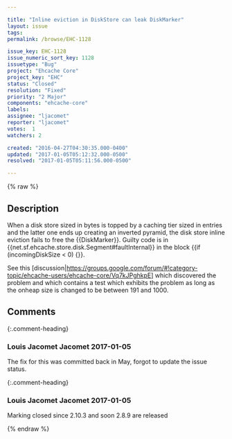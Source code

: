 ```yaml
---

title: "Inline eviction in DiskStore can leak DiskMarker"
layout: issue
tags: 
permalink: /browse/EHC-1128

issue_key: EHC-1128
issue_numeric_sort_key: 1128
issuetype: "Bug"
project: "Ehcache Core"
project_key: "EHC"
status: "Closed"
resolution: "Fixed"
priority: "2 Major"
components: "ehcache-core"
labels: 
assignee: "ljacomet"
reporter: "ljacomet"
votes:  1
watchers: 2

created: "2016-04-27T04:30:35.000-0400"
updated: "2017-01-05T05:12:32.000-0500"
resolved: "2017-01-05T05:11:56.000-0500"

---
```




{% raw %}



## Description

<div markdown="1" class="description">

When a disk store sized in bytes is topped by a caching tier sized in entries and the latter one ends up creating an inverted pyramid, the disk store inline eviction fails to free the {{DiskMarker}}.
Guilty code is in {{net.sf.ehcache.store.disk.Segment#faultInternal}} in the block {{if (incomingDiskSize < 0) {}}.

See this [discussion|https://groups.google.com/forum/#!category-topic/ehcache-users/ehcache-core/Vq7kJPghkpE] which discovered the problem and which contains a test which exhibits the problem as long as the onheap size is changed to be between 191 and 1000.


</div>

## Comments


{:.comment-heading}
### **Louis Jacomet Jacomet** <span class="date">2017-01-05</span>

<div markdown="1" class="comment">

The fix for this was committed back in May, forgot to update the issue status.

</div>


{:.comment-heading}
### **Louis Jacomet Jacomet** <span class="date">2017-01-05</span>

<div markdown="1" class="comment">

Marking closed since 2.10.3 and soon 2.8.9 are released

</div>



{% endraw %}

